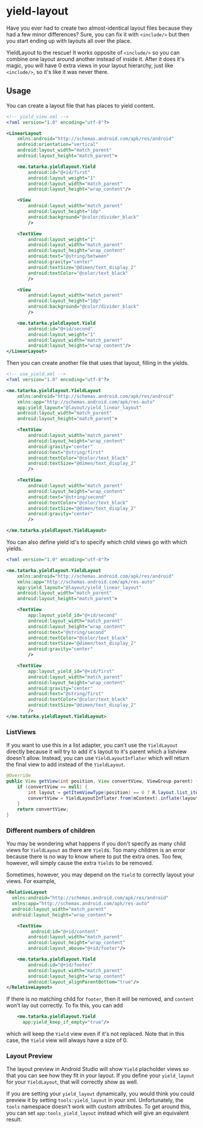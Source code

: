 yield-layout
============

Have you ever had to create two almost-identical layout files because they had a few minor differences? Sure, you can fix it with `<include/>` but then you start ending up with layouts all over the place.

YieldLayout to the rescue! It works opposite of `<include/>` so you can combine one layout around another instead of inside it. After it does it's magic, you will have 0 extra views in your layout hierarchy, just like `<include/>`, so it's like it was never there.

## Usage

You can create a layout file that has places to yield content.

```xml
<!-- yield_view.xml -->
<?xml version="1.0" encoding="utf-8"?>

<LinearLayout
    xmlns:android="http://schemas.android.com/apk/res/android"
    android:orientation="vertical"
    android:layout_width="match_parent"
    android:layout_height="match_parent">

    <me.tatarka.yieldlayout.Yield
        android:id="@+id/first"
        android:layout_weight="1"
        android:layout_width="match_parent"
        android:layout_height="wrap_content"/>

    <View
        android:layout_width="match_parent"
        android:layout_height="1dp"
        android:background="@color/divider_black"
        />

    <TextView
        android:layout_weight="1"
        android:layout_width="match_parent"
        android:layout_height="wrap_content"
        android:text="@string/between"
        android:gravity="center"
        android:textSize="@dimen/text_display_2"
        android:textColor="@color/text_black"
        />

    <View
        android:layout_width="match_parent"
        android:layout_height="1dp"
        android:background="@color/divider_black"
        />

    <me.tatarka.yieldlayout.Yield
        android:id="@+id/second"
        android:layout_weight="1"
        android:layout_width="match_parent"
        android:layout_height="wrap_content"/>
</LinearLayout>
```

Then you can create another file that uses that layout, filling in the yields.

```xml
<!-- use_yield.xml -->
<?xml version="1.0" encoding="utf-8"?>

<me.tatarka.yieldlayout.YieldLayout
    xmlns:android="http://schemas.android.com/apk/res/android"
    xmlns:app="http://schemas.android.com/apk/res-auto"
    app:yield_layout="@layout/yield_linear_layout"
    android:layout_width="match_parent"
    android:layout_height="match_parent">

    <TextView
        android:layout_width="match_parent"
        android:layout_height="wrap_content"
        android:gravity="center"
        android:text="@string/first"
        android:textColor="@color/text_black"
        android:textSize="@dimen/text_display_2"
        />

    <TextView
        android:layout_width="match_parent"
        android:layout_height="wrap_content"
        android:text="@string/second"
        android:textColor="@color/text_black"
        android:textSize="@dimen/text_display_2"
        android:gravity="center"
        />

</me.tatarka.yieldlayout.YieldLayout>
```

You can also define yield id's to specify which child views go with which yields.

```xml
<?xml version="1.0" encoding="utf-8"?>

<me.tatarka.yieldlayout.YieldLayout
    xmlns:android="http://schemas.android.com/apk/res/android"
    xmlns:app="http://schemas.android.com/apk/res-auto"
    app:yield_layout="@layout/yield_linear_layout"
    android:layout_width="match_parent"
    android:layout_height="match_parent">

    <TextView
        app:layout_yield_id="@+id/second"
        android:layout_width="match_parent"
        android:layout_height="wrap_content"
        android:text="@string/second"
        android:textColor="@color/text_black"
        android:textSize="@dimen/text_display_2"
        android:gravity="center"
        />

    <TextView
        app:layout_yield_id="@+id/first"
        android:layout_width="match_parent"
        android:layout_height="wrap_content"
        android:gravity="center"
        android:text="@string/first"
        android:textColor="@color/text_black"
        android:textSize="@dimen/text_display_2"
        />
</me.tatarka.yieldlayout.YieldLayout>

```

### ListViews

If you want to use this in a list adapter, you can't use the `YieldLayout` directly because it will try to add it's layout to it's parent which a listview doesn't allow. Instead, you can use `YieldLayoutInflater` which will return the final view to add instead of the `YieldLayout`.

```java
@Override
public View getView(int position, View convertView, ViewGroup parent) {
    if (convertView == null) {
        int layout = getItemViewType(position) == 0 ? R.layout.list_item_1 : R.layout.list_item_2;  
        convertView = YieldLayoutInflater.from(mContext).inflate(layout, parent, false);
    }
    return convertView;
}
```

### Different numbers of children

You may be wondering what happens if you don't specify as many child views for `YieldLayout` as there are `Yield`s. Too many children is an error because there is no way to know where to put the extra ones. Too few, however, will simply cause the extra `Yields` to be removed.

Sometimes, however, you may depend on the `Yield` to correctly layout your views. For example,

```xml
<RelativeLayout
  xmlns:android="http://schemas.android.com/apk/res/android"
  xmlns:app="http://schemas.android.com/apk/res-auto"
  android:layout_width="match_parent"
  android:layout_height="wrap_content">

    <TextView
         android:id="@+id/content"
        android:layout_width="match_parent"
        android:layout_height="wrap_content"
        android:layout_above="@+id/footer"/>

    <me.tatarka.yieldlayout.Yield
        android:id="@+id/footer"
        android:layout_width="match_parent"
        android:layout_height="wrap_content"
        android:layout_alignParentBottom="true"/>
</RelativeLayout>
```

If there is no matching child for `footer`, then it will be removed, and `content` won't lay out correctly. To fix this, you can add

```xml
    <me.tatarka.yieldlayout.Yield
      app:yield_keep_if_empty="true"/>
```

which will keep the `Yield` view even if it's not replaced. Note that in this case, the `Yield` view will always have a size of 0.

### Layout Preview

The layout preview in Android Studio will show `Yield` placholder views so that you can see how they fit in your layout. If you define your `yield_layout` for your `YieldLayout`, that will correctly show as well.

If you are setting your `yield_layout` dynamically, you would think you could preview it by setting `tools:yield_layout` in your xml. Unfortunately, the `tools` namespace doesn't work with custom attributes. To get around this, you can set `app:tools_yield_layout` instead which will give an equivalent result.
